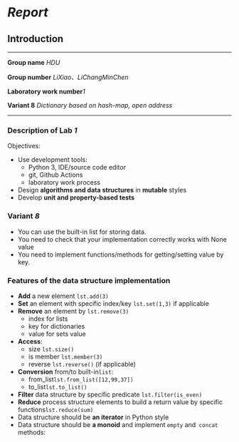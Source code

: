 
# _Report_

## Introduction

---

**Group name** _HDU_

**Group number** _LiXiao、LiChangMinChen_

**Laboratory work number**_1_

**Variant 8** _Dictionary based on hash-map, open address_

---

### Description of Lab *1*

Objectives:

- Use development tools:
  - Python 3, IDE/source code editor
  - git, Github Actions
  - laboratory work process
- Design **algorithms and data structures** in **mutable** styles
- Develop **unit and property-based tests**

### Variant *8*

- You can use the built-in list for storing data.
- You need to check that your implementation correctly works with None value
- You need to implement functions/methods for getting/setting value by key.

### Features of the data structure implementation

- **Add** a new element `lst.add(3)`
- **Set** an element with specific index/key `lst.set(1,3)` if applicable
- **Remove** an element by `lst.remove(3)`
  - index for lists
  - key for dictionaries
  - value for sets value
- **Access**:
  - size `lst.size()`
  - is member `lst.member(3)`
  - reverse `lst.reverse()` (if applicable)
- **Conversion** from/to built-in`list`:
  - from_list`lst.from_list([12,99,37])`
  - to_list`lst.to_list()`
- **Filter** data structure by specific predicate `lst.filter(is_even)`
- **Reduce** process structure elements to build a return value by specific functions`lst.reduce(sum)`
- Data structure should be **an iterator** in Python style
- Data structure should be **a monoid** and implement `empty` and` concat` methods:
<!--
Suppose that `S` is a `set`, and • is some binary operation `S×S→S`
then`S` with • `(concat)` is a monoid if it satisfies the following two axioms:
- Associativity:
  For all` a, b` and `c` in `S`, the equation `(a•b)•c=a•(b•c)`holds.
- Identity element:
  There exists an element `e` (`empty`) in `S` such that for every element `a` in `S`, 
  the equations`e•a=a•e=a` hold. 
-->

<!--
__Pay extra attention to return values and corner cases like:__
1. What should happen, if a user puts **None** value to the data structure?
2. What should happen, if a user puts elements with **different types** 
(e.g., *strings* and *numbers*)?
-->
